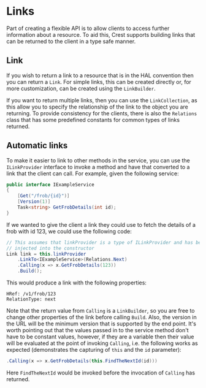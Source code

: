 # Links

Part of creating a flexible API is to allow clients to access further
information about a resource. To aid this, Crest supports building links that
can be returned to the client in a type safe manner.

## Link

If you wish to return a link to a resource that is in the HAL convention then
you can return a `Link`. For simple links, this can be created directly or, for
more customization, can be created using the `LinkBuilder`.

If you want to return multiple links, then you can use the `LinkCollection`, as
this allow you to specify the relationship of the link to the object you are
returning. To provide consistency for the clients, there is also the `Relations`
class that has some predefined constants for common types of links returned.

## Automatic links

To make it easier to link to other methods in the service, you can use the
`ILinkProvider` interface to invoke a method and have that converted to a link
that the client can call. For example, given the following service:

```C#
public interface IExampleService
{
    [Get("/frob/{id}")]
    [Version(1)]
    Task<string> GetFrobDetails(int id);
}
```

If we wanted to give the client a link they could use to fetch the details of a
frob with id 123, we could use the following code:

```C#
// This assumes that linkProvider is a type of ILinkProvider and has been
// injected into the constructor
Link link = this.linkProvider
    .LinkTo<IExampleService>(Relations.Next)
    .Calling(x => x.GetFrobDetails(123))
    .Build();
```

This would produce a link with the following properties:

```text
HRef: /v1/frob/123
RelationType: next
```

Note that the return value from `Calling` is a `LinkBuilder`, so you are free to
change other properties of the link before calling `Build`. Also, the version in
the URL will be the minimum version that is supported by the end point. It's
worth pointing out that the values passed in to the service method don't
have to be constant values, however, if they are a variable then their value
will be evaluated at the point of invoking `Calling`, i.e. the following works
as expected (demonstrates the capturing of `this` and the `id` parameter):

```C#
.Calling(x => x.GetFrobDetails(this.FindTheNextId(id)))
```

Here `FindTheNextId` would be invoked before the invocation of `Calling` has
returned.
